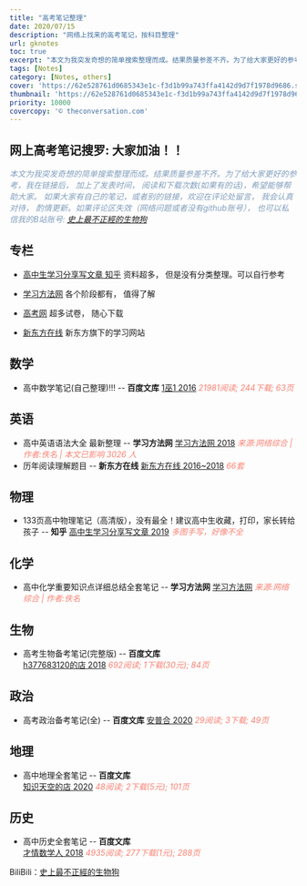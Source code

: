 ```yaml
---
title: "高考笔记整理"
date: 2020/07/15
description: "网络上找来的高考笔记，按科目整理"
url: gknotes
toc: true
excerpt: "本文为我突发奇想的简单搜索整理而成。结果质量参差不齐。为了给大家更好的参考，我在链接后， 加上了发表时间， 阅读和下载次数(如果有的话)，希望能够帮助大家..."
tags: [Notes]
category: [Notes, others]
cover: 'https://62e528761d0685343e1c-f3d1b99a743ffa4142d9d7f1978d9686.ssl.cf2.rackcdn.com/files/93396/width668/image-20150831-13151-1mb9dcz.jpg'
thumbnail: 'https://62e528761d0685343e1c-f3d1b99a743ffa4142d9d7f1978d9686.ssl.cf2.rackcdn.com/files/93396/width668/image-20150831-13151-1mb9dcz.jpg'
priority: 10000
covercopy: '© theconversation.com'
---
```


## 网上高考笔记搜罗: 大家加油！！

<span style="color:#809ebc">*本文为我突发奇想的简单搜索整理而成。结果质量参差不齐。为了给大家更好的参考，我在链接后， 加上了发表时间， 阅读和下载次数(如果有的话)，希望能够帮助大家。 如果大家有自己的笔记，或者别的链接，欢迎在评论处留言， 我会认真对待， 酌情更新。如果评论区失效（网络问题或者没有github账号）， 也可以私信我的B站账号: [史上最不正經的生物狗](https://space.bilibili.com/393056819)*</span>

## 专栏

- [高中生学习分享写文章 知乎](https://zhuanlan.zhihu.com/c_1022451416727568384)
  资料超多， 但是没有分类整理。可以自行参考

- [学习方法网](https://www.xuexifangfa.com/)
  各个阶段都有， 值得了解

- [高考网](http://www.gaokao.com/)
  超多试卷， 随心下载

- [新东方在线](https://www.koolearn.com/)
  新东方旗下的学习网站

## 数学
- 高中数学笔记(自己整理)!!! -- **百度文库**
  [1巫1 2016](https://wenku.baidu.com/view/15ab47bb7e21af45b207a8c5.html)
  <span style="color:salmon">*21981阅读; 244下载; 63页*</span>

## 英语
- 高中英语语法大全 最新整理 -- **学习方法网**
  [学习方法网 2018](https://www.xuexifangfa.com/English/1038857.html)
  <span style="color:salmon">*来源:网络综合 | 作者:佚名 | 本文已影响 3026 人*</span>
- 历年阅读理解题目 -- **新东方在线**
  [新东方在线 2016~2018](https://news.koolearn.com/20180518/1150496.html)
  <span style="color:salmon">*66套*</span>

## 物理
- 133页高中物理笔记（高清版），没有最全！建议高中生收藏，打印，家长转给孩子 -- **知乎**
[高中生学习分享写文章 2019](https://zhuanlan.zhihu.com/p/74825385)
<span style="color:salmon">*多图手写，好像不全*</span>

## 化学

- 高中化学重要知识点详细总结全套笔记 -- **学习方法网**
[学习方法网](https://www.xuexifangfa.com/chemistry/points/1037515.html)
<span style="color:salmon">*来源:网络综合 | 作者:佚名*</span>

## 生物

- 高考生物备考笔记(完整版) -- **百度文库**  
  [h377683120的店 2018](https://wenku.baidu.com/view/d8bb3e9a7d1cfad6195f312b3169a4517723e591.html)
   <span style="color:salmon">*692阅读; 1下载(30元); 84页*</span>

## 政治
- 高考政治备考笔记(全) -- **百度文库**
  [安普合 2020](https://wenku.baidu.com/view/9df25872872458fb770bf78a6529647d27283432.html?fr=search)
  <span style="color:salmon">*29阅读; 3下载; 49页*</span>

## 地理

- 高中地理全套笔记 -- **百度文库**  
[知识天空的店 2020](https://wenku.baidu.com/view/59d737670522192e453610661ed9ad51f11d5451.html?fr=search)
<span style="color:salmon">*48阅读; 2下载(5元); 101页*</span>

## 历史
- 高中历史全套笔记 -- **百度文库**  
[才情数学人 2018](https://wenku.baidu.com/view/1942cfb080c758f5f61fb7360b4c2e3f572725a3.html)
<span style="color:salmon">*4935阅读; 277下载(1元); 288页*</span>



BiliBili：[史上最不正經的生物狗](https://space.bilibili.com/393056819)
